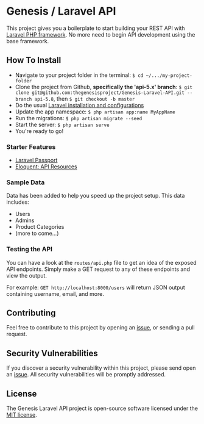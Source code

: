 # Genesis / Laravel API

This project gives you a boilerplate to start building your REST API with [Laravel PHP framework](https://laravel.com). No more need to begin API development using the base framework.

## How To Install

- Navigate to your project folder in the terminal: `$ cd ~/.../my-project-folder`
- Clone the project from Github, **specifically the 'api-5.x' branch**: `$ git clone git@github.com:thegenesisproject/Genesis-Laravel-API.git --branch api-5.8`, then `$ git checkout -b master`
- Do the usual [Laravel installation and configurations](https://laravel.com/docs/5.8)
- Update the app namespace: `$ php artisan app:name MyAppName`
- Run the migrations: `$ php artisan migrate --seed`
- Start the server: `$ php artisan serve`
- You're ready to go! 

### Starter Features

- [Laravel Passport](https://laravel.com/docs/5.8/passport)
- [Eloquent: API Resources](https://laravel.com/docs/5.8/eloquent-resources)

### Sample Data

Data has been added to help you speed up the project setup. This data includes:

- Users
- Admins
- Product Categories
- (more to come...)

### Testing the API

You can have a look at the `routes/api.php` file to get an idea of the exposed API endpoints. Simply make a GET request to any of these endpoints and view the output.

For example: `GET http://localhost:8000/users` will return JSON output containing username, email, and more.

## Contributing

Feel free to contribute to this project by opening an [issue](https://github.com/thegenesisproject/Genesis-Laravel-API/issues), or sending a pull request.

## Security Vulnerabilities

If you discover a security vulnerability within this project, please send open an [issue](https://github.com/thegenesisproject/Genesis-Laravel-API/issues). All security vulnerabilities will be promptly addressed.

## License

The Genesis Laravel API project is open-source software licensed under the [MIT license](https://opensource.org/licenses/MIT).
